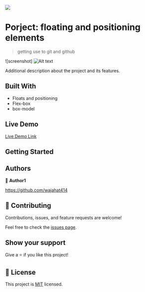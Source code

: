 ![](https://img.shields.io/badge/Microverse-blueviolet)

# Porject: floating and positioning elements 

> getting use to git and github

![screenshot]
![Alt text](//img/screenshot.png?raw=true "screen shot of the page")


Additional description about the project and its features.

## Built With

- Floats and positioning
- Flex-box
- box-model

## Live Demo

[Live Demo Link](https://livedemo.com)


## Getting Started




## Authors

👤 **Author1**


https://github.com/wajahat414

## 🤝 Contributing

Contributions, issues, and feature requests are welcome!

Feel free to check the [issues page](issues/).

## Show your support

Give a ⭐️ if you like this project!


## 📝 License

This project is [MIT](lic.url) licensed.
